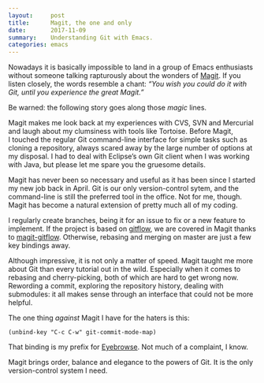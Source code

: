 ```yaml
---
layout:     post
title:      Magit, the one and only
date:       2017-11-09
summary:    Understanding Git with Emacs.
categories: emacs
---
```


Nowadays it is basically impossible to land in a group of Emacs enthusiasts
without someone talking rapturously about the wonders of [Magit](https://github.com/magit/magit). If you listen
closely, the words resemble a chant: *“You wish you could do it with Git, until
you experience the great Magit.”*

Be warned: the following story goes along those *magic* lines.

Magit makes me look back at my experiences with CVS, SVN and Mercurial and laugh
about my clumsiness with tools like Tortoise. Before Magit, I touched the
regular Git command-line interface for simple tasks such as cloning a
repository, always scared away by the large number of options at my
disposal. I had to deal with Eclipse’s own Git client when I was working with
Java, but please let me spare you the gruesome details.

Magit has never been so necessary and useful as it has been since I started my
new job back in April. Git is our only version-control sytem, and the
command-line is still the preferred tool in the office. Not for me,
though. Magit has become a natural extension of pretty much all of my coding.

I regularly create branches, being it for an issue to fix or a new feature to
implement. If the project is based on [gitflow](http://nvie.com/posts/a-successful-git-branching-model/), we are covered in Magit thanks to
[magit-gitflow](https://github.com/jtatarik/magit-gitflow). Otherwise, rebasing and merging on master are just a few key
bindings away.

Although impressive, it is not only a matter of speed. Magit taught me more
about Git than every tutorial out in the wild. Especially when it comes to
rebasing and cherry-picking, both of which are hard to get wrong now. Rewording
a commit, exploring the repository history, dealing with submodules: it all
makes sense through an interface that could not be more helpful.

The one thing *against* Magit I have for the haters is this:

``` emacs-lisp
(unbind-key "C-c C-w" git-commit-mode-map)
```

That binding is my prefix for [Eyebrowse](https://www.manueluberti.eu/emacs/2017/08/06/eyebrowse/). Not much of a complaint, I know.

Magit brings order, balance and elegance to the powers of Git. It is the only
version-control system I need.
